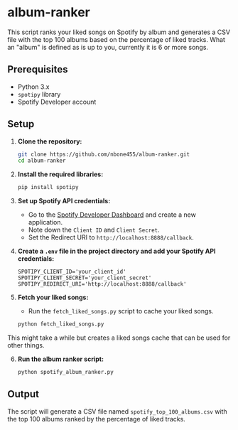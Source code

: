 # album-ranker

This script ranks your liked songs on Spotify by album and generates a CSV file with the top 100 albums based on the percentage of liked tracks. What an "album" is defined as is up to you, currently it is 6 or more songs.

## Prerequisites

- Python 3.x
- `spotipy` library
- Spotify Developer account

## Setup

1. **Clone the repository:**
    ```sh
    git clone https://github.com/nbone455/album-ranker.git
    cd album-ranker
    ```

2. **Install the required libraries:**
    ```sh
    pip install spotipy
    ```

3. **Set up Spotify API credentials:**
    - Go to the [Spotify Developer Dashboard](https://developer.spotify.com/dashboard/applications) and create a new application.
    - Note down the `Client ID` and `Client Secret`.
    - Set the Redirect URI to `http://localhost:8888/callback`.

4. **Create a `.env` file in the project directory and add your Spotify API credentials:**
    ```env
    SPOTIPY_CLIENT_ID='your_client_id'
    SPOTIPY_CLIENT_SECRET='your_client_secret'
    SPOTIPY_REDIRECT_URI='http://localhost:8888/callback'
    ```

5. **Fetch your liked songs:**
    - Run the `fetch_liked_songs.py` script to cache your liked songs.
    ```sh
    python fetch_liked_songs.py
    ```
This might take a while but creates a liked songs cache that can be used for other things.

6. **Run the album ranker script:**
    ```sh
    python spotify_album_ranker.py
    ```
## Output

The script will generate a CSV file named `spotify_top_100_albums.csv` with the top 100 albums ranked by the percentage of liked tracks.
